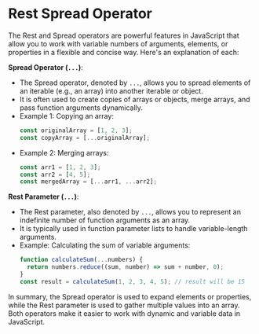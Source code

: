 # Rest Spread Operator

The Rest and Spread operators are powerful features in JavaScript that allow you to work with variable numbers of arguments, elements, or properties in a flexible and concise way. Here's an explanation of each:

**Spread Operator (`...`)**:

- The Spread operator, denoted by `...`, allows you to spread elements of an iterable (e.g., an array) into another iterable or object.
- It is often used to create copies of arrays or objects, merge arrays, and pass function arguments dynamically.
- Example 1: Copying an array:
  ```javascript
  const originalArray = [1, 2, 3];
  const copyArray = [...originalArray];
  ```
- Example 2: Merging arrays:
  ```javascript
  const arr1 = [1, 2, 3];
  const arr2 = [4, 5];
  const mergedArray = [...arr1, ...arr2];
  ```

**Rest Parameter (`...`)**:

- The Rest parameter, also denoted by `...`, allows you to represent an indefinite number of function arguments as an array.
- It is typically used in function parameter lists to handle variable-length arguments.
- Example: Calculating the sum of variable arguments:
  ```javascript
  function calculateSum(...numbers) {
    return numbers.reduce((sum, number) => sum + number, 0);
  }
  const result = calculateSum(1, 2, 3, 4, 5); // result will be 15
  ```

In summary, the Spread operator is used to expand elements or properties, while the Rest parameter is used to gather multiple values into an array. Both operators make it easier to work with dynamic and variable data in JavaScript.